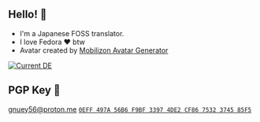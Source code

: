 ## Hello! 👋
- I'm a Japanese FOSS translator.
- I love Fedora ❤️ btw
- Avatar created by [Mobilizon Avatar Generator](https://www.peppercarrot.com/extras/html/2020_mobilizon-generator/index.php)

[![Current DE](https://img.shields.io/badge/DE-KDE%20Plasma-54A3D8)](https://kde.org/)

## PGP Key 🔐
gnuey56@proton.me
[`0EFF 497A 56B6 F9BF 3397 4DE2 CF86 7532 3745 85F5`](https://keyserver.ubuntu.com/pks/lookup?search=CF867532374585F5&fingerprint=on&op=index)
